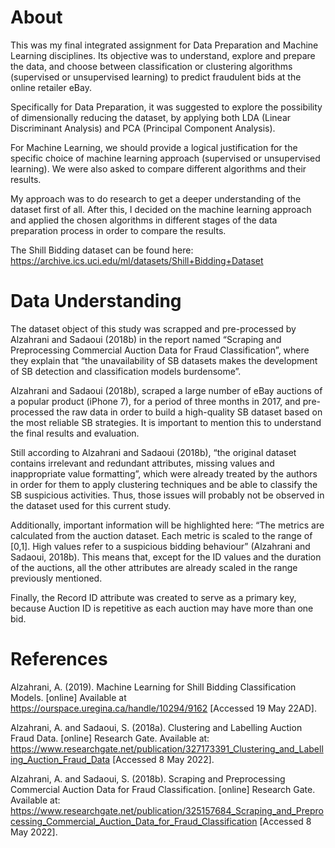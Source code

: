 # About

This was my final integrated assignment for Data Preparation and Machine Learning disciplines. Its objective was to understand, explore and prepare the data, and choose between classification or clustering algorithms (supervised or unsupervised learning) to predict fraudulent bids at the online retailer eBay.

Specifically for Data Preparation, it was suggested to explore the possibility of dimensionally reducing the dataset, by applying both LDA (Linear Discriminant Analysis) and PCA (Principal Component Analysis).

For Machine Learning, we should provide a logical justification for the specific choice of machine learning approach (supervised or unsupervised learning). We were also asked to compare different algorithms and their results.

My approach was to do research to get a deeper understanding of the dataset first of all. After this, I decided on the machine learning approach and applied the chosen algorithms in different stages of the data preparation process in order to compare the results.

The Shill Bidding dataset can be found here:
https://archive.ics.uci.edu/ml/datasets/Shill+Bidding+Dataset

# Data Understanding

The dataset object of this study was scrapped and pre-processed by Alzahrani and Sadaoui (2018b) in the report named “Scraping and Preprocessing Commercial Auction Data for Fraud Classification”, where they explain that “the unavailability of SB datasets makes the development of SB detection and classification models burdensome”.

Alzahrani and Sadaoui (2018b), scraped a large number of eBay auctions of a popular product (iPhone 7), for a period of three months in 2017, and pre-processed the raw data in order to build a high-quality SB dataset based on the most reliable SB strategies. It is important to mention this to understand the final results and evaluation.

Still according to Alzahrani and Sadaoui (2018b), “the original dataset contains irrelevant and redundant attributes, missing values and inappropriate value formatting”, which were already treated by the authors in order for them to apply clustering techniques and be able to classify the SB suspicious activities. Thus, those issues will probably not be observed in the dataset used for this current study.

Additionally, important information will be highlighted here: “The metrics are calculated from the auction dataset. Each metric is scaled to the range of [0,1]. High values refer to a suspicious bidding behaviour” (Alzahrani and Sadaoui, 2018b). This means that, except for the ID values and the duration of the auctions, all the other attributes are already scaled in the range previously mentioned.

Finally, the Record ID attribute was created to serve as a primary key, because Auction ID is repetitive as each auction may have more than one bid.

# References

Alzahrani, A. (2019). Machine Learning for Shill Bidding Classification Models. [online] Available at
https://ourspace.uregina.ca/handle/10294/9162 [Accessed 19 May 22AD].

Alzahrani, A. and Sadaoui, S. (2018a). Clustering and Labelling Auction Fraud Data. [online] Research Gate. Available at: https://www.researchgate.net/publication/327173391_Clustering_and_Labelling_Auction_Fraud_Data [Accessed 8 May 2022].

Alzahrani, A. and Sadaoui, S. (2018b). Scraping and Preprocessing Commercial Auction Data for Fraud Classification. [online] Research Gate. Available at: https://www.researchgate.net/publication/325157684_Scraping_and_Preprocessing_Commercial_Auction_Data_for_Fraud_Classification [Accessed 8 May 2022].
